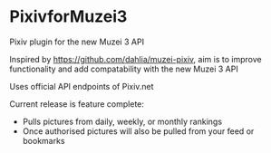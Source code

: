 # PixivforMuzei3
Pixiv plugin for the new Muzei 3 API

Inspired by https://github.com/dahlia/muzei-pixiv, aim is to improve functionality and add compatability with the new Muzei 3 API

Uses official API endpoints of Pixiv.net

Current release is feature complete:
  - Pulls pictures from daily, weekly, or monthly rankings
  - Once authorised pictures will also be pulled from your feed or bookmarks
